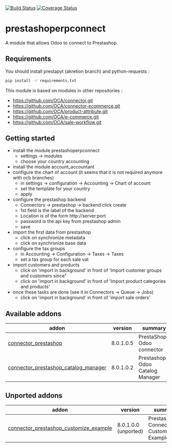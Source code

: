 [![Build Status](https://travis-ci.org/OCA/connector-prestashop.svg?branch=8.0)](https://travis-ci.org/OCA/connector-prestashop)
[![Coverage Status](https://coveralls.io/repos/OCA/connector-prestashop/badge.png?branch=8.0)](https://coveralls.io/r/OCA/connector-prestashop?branch=8.0)

prestashoperpconnect
====================

A module that allows Odoo to connect to Prestashop.

Requirements
------------

You should install prestapyt (akretion branch) and python-requests :

```bash
pip install -r requirements.txt
```

This module is based on modules in other repositories :
- https://github.com/OCA/connector.git
- https://github.com/OCA/connector-ecommerce.git
- https://github.com/OCA/product-attribute.git
- https://github.com/OCA/e-commerce.git
- https://github.com/OCA/sale-workflow.git
 

Getting started
---------------

- install the module prestashoperpconnect
  - settings -> modules
  - choose your country accounting
- install the module  account_accountant 
- configure the chart of account (it seems that it is not required anymore with ocb branches)
  - in settings -> configuration -> Accounting -> Chart of account
  - set the template for your country
  - apply
- configure the prestashop backend
  - Connectors -> prestashop -> backend click create
  - 1st field is the label of the backend
  - Location is of the form http://server:port
  - password is the api key from prestashop admin
  - save
- import the first data from prestashop
  - click on synchronize metadata
  - click on synchronize base data
- configure the tax groups
  - in Accounting -> Configuration -> Taxes -> Taxes
  - set a tax group for each sale vat
- import customers and products
  - click on 'import in background' in front of 'Import customer groups and customers since"
  - click on 'import in background' in front of 'Import product categories and products'
- once these tasks are done (see it in Connectors -> Queue -> Jobs)
  - click on 'import in background' in front of 'import sale orders'


[//]: # (addons)

Available addons
----------------
addon | version | summary
--- | --- | ---
[connector_prestashop](connector_prestashop/) | 8.0.1.0.5 | PrestaShop-Odoo connector
[connector_prestashop_catalog_manager](connector_prestashop_catalog_manager/) | 8.0.1.0.2 | Prestashop-Odoo Catalog Manager


Unported addons
---------------
addon | version | summary
--- | --- | ---
[connector_prestashop_customize_example](connector_prestashop_customize_example/) | 8.0.1.0.0 (unported) | Prestashop Connector Customization Example

[//]: # (end addons)
